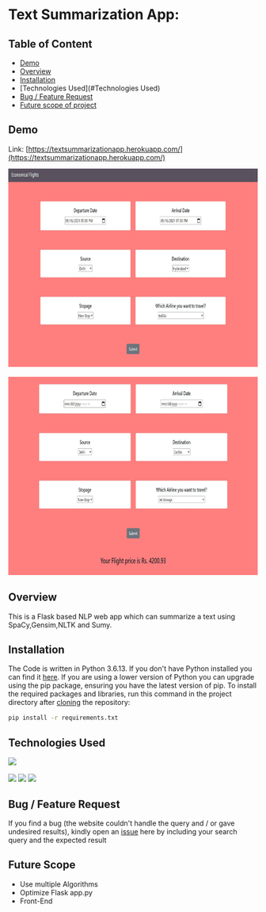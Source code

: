 # Text Summarization App: 

## Table of Content
  * [Demo](#demo)
  * [Overview](#overview)
  * [Installation](#installation)
  * [Technologies Used](#Technologies Used)
  * [Bug / Feature Request](#bug---feature-request)
  * [Future scope of project](#future-scope)


## Demo
Link: [https://textsummarizationapp.herokuapp.com/](https://textsummarizationapp.herokuapp.com/)

<p align="center">
<img src="https://github.com/mitul01/EconomicalFlights/blob/master/static/css/input.jpg" width="800" height="400"/>
<br>
<br>
<img src="https://github.com/mitul01/EconomicalFlights/blob/master/static/css/output.jpg" width="800" height="400"/>
 </p>

## Overview
This is a Flask based NLP web app which can summarize a text using SpaCy,Gensim,NLTK and Sumy.

## Installation
The Code is written in Python 3.6.13. If you don't have Python installed you can find it [here](https://www.python.org/downloads/). If you are using a lower version of Python you can upgrade using the pip package, ensuring you have the latest version of pip. To install the required packages and libraries, run this command in the project directory after [cloning](https://github.com/mitul01/Text_Summarization_App) the repository:
```bash
pip install -r requirements.txt
```
## Technologies Used

![](https://forthebadge.com/images/badges/made-with-python.svg)

[<img target="_blank" src="https://flask.palletsprojects.com/en/1.1.x/_images/flask-logo.png" width=170>](https://flask.palletsprojects.com/en/1.1.x/) [<img target="_blank" src="https://number1.co.za/wp-content/uploads/2017/10/gunicorn_logo-300x85.png" width=280>](https://gunicorn.org) [<img target="_blank" src="https://scikit-learn.org/stable/_static/scikit-learn-logo-small.png" width=200>](https://scikit-learn.org/stable/) 


## Bug / Feature Request

If you find a bug (the website couldn't handle the query and / or gave undesired results), kindly open an [issue](https://github.com/Mandal-21/Flight-Price-Prediction/issues) here by including your search query and the expected result

## Future Scope

* Use multiple Algorithms
* Optimize Flask app.py
* Front-End 
